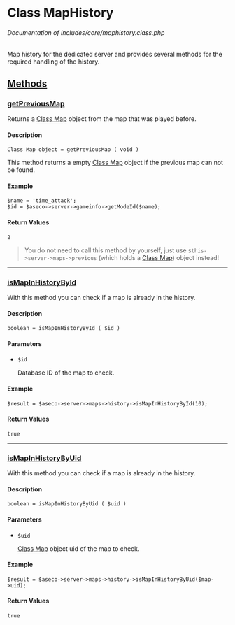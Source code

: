 # Class MapHistory
###### Documentation of includes/core/maphistory.class.php

Map history for the dedicated server and provides several methods for the required handling of the history.



## [Methods](_#Methods)


### [getPreviousMap](_#getPreviousMap)
Returns a [Class Map](/Development/Classes/Map.php) object from the map that was played before.


#### Description
	Class Map object = getPreviousMap ( void )

This method returns a empty [Class Map](/Development/Classes/Map.php) object if the previous map can not be found.


#### Example
	$name = 'time_attack';
	$id = $aseco->server->gameinfo->getModeId($name);


#### Return Values
	2

> You do not need to call this method by yourself, just use `$this->server->maps->previous` (which holds a [Class Map](/Development/Classes/Map.php)) object instead!



***



### [isMapInHistoryById](_#isMapInHistoryById)
With this method you can check if a map is already in the history.


#### Description
	boolean = isMapInHistoryById ( $id )


#### Parameters
*	`$id`

	Database ID of the map to check.


#### Example
	$result = $aseco->server->maps->history->isMapInHistoryById(10);


#### Return Values
	true



***



### [isMapInHistoryByUid](_#isMapInHistoryByUid)
With this method you can check if a map is already in the history.


#### Description
	boolean = isMapInHistoryByUid ( $uid )


#### Parameters
*	`$uid`

	[Class Map](/Development/Classes/Map.php) object uid of the map to check.


#### Example
	$result = $aseco->server->maps->history->isMapInHistoryByUid($map->uid);


#### Return Values
	true
